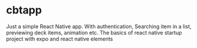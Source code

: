 # cbtapp
Just a simple React Native app. With authentication, Searching item in a list, previewing deck items, animation etc. The basics of react native startup project with expo and react native elements 
